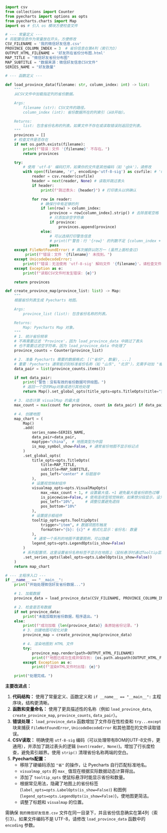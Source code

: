 ```python
import csv
from collections import Counter
from pyecharts import options as opts
from pyecharts.charts import Map
import os # 引入 os 模块方便检查文件

# --- 常量定义 ---
# 将配置信息作为常量放在开头，方便修改
CSV_FILENAME = '我的微信好友信息.csv'
PROVINCE_COLUMN_INDEX = 3  # 省份信息在第4列（索引为3）
OUTPUT_HTML_FILENAME = '好友所在省份分布图.html'
MAP_TITLE = "微信好友省份分布图"
MAP_SUBTITLE = "数据来源：微信好友信息CSV文件"
SERIES_NAME = "好友数量"

# --- 函数定义 ---

def load_province_data(filename: str, column_index: int) -> list:
    """
    从CSV文件中加载指定列的省份数据。

    Args:
        filename (str): CSV文件的路径。
        column_index (int): 省份数据所在的列索引（从0开始）。

    Returns:
        list: 包含省份名称的列表。如果文件不存在或读取错误则返回空列表。
    """
    provinces = []
    # 检查文件是否存在
    if not os.path.exists(filename):
        print(f"错误：文件 '{filename}' 不存在。")
        return provinces

    try:
        # 使用 'utf-8' 编码打开，如果你的文件是其他编码（如 'gbk'），请修改
        with open(filename, 'r', encoding='utf-8-sig') as csvfile: # 'utf-8-sig' 可以处理带BOM的UTF-8文件
            reader = csv.reader(csvfile)
            header = next(reader, None) # 读取并跳过表头
            if header:
                print(f"跳过表头: {header}") # 打印表头以供确认

            for row in reader:
                # 确保行中有足够的列
                if len(row) > column_index:
                    province = row[column_index].strip() # 去除首尾空格
                    # 只添加非空字符串
                    if province:
                        provinces.append(province)
                else:
                    # 可以选择打印警告信息
                    # print(f"警告：行 '{row}' 的列数不足 {column_index + 1}，已跳过。")
                    pass
    except FileNotFoundError: # 再次捕获以防万一 (虽然上面检查过)
         print(f"错误：文件 '{filename}' 未找到。")
    except UnicodeDecodeError:
        print(f"错误：无法使用 'utf-8-sig' 解码文件 '{filename}'。请检查文件编码。")
    except Exception as e:
        print(f"读取CSV文件时发生错误: {e}")

    return provinces

def create_province_map(province_list: list) -> Map:
    """
    根据省份列表生成 Pyecharts 地图。

    Args:
        province_list (list): 包含省份名称的列表。

    Returns:
        Map: Pyecharts Map 对象。
    """
    # 1. 统计省份频率
    # 不再需要过滤 'Province'，因为 load_province_data 中跳过了表头
    # 也不需要过滤空字符串，因为 load_province_data 中处理了
    province_counts = Counter(province_list)

    # 2. 准备 Pyecharts 需要的数据格式: [("省份", 数量), ...]
    # 重要：Pyecharts 通常能识别标准省份名称（如 "山东", "北京"），无需手动加 "省" 或 "市"
    data_pair = list(province_counts.items())

    if not data_pair:
        print("警告：没有有效的省份数据可供绘图。")
        # 返回一个空的Map对象或进行其他处理
        return Map().set_global_opts(title_opts=opts.TitleOpts(title="无有效数据"))

    # 3. 动态计算 visualMap 的最大值
    max_count = max(count for province, count in data_pair) if data_pair else 0

    # 4. 创建地图
    map_chart = (
        Map()
        .add(
            series_name=SERIES_NAME,
            data_pair=data_pair,
            maptype="china",  # 地图类型为中国
            is_map_symbol_show=False, # 通常省份地图不显示标记点
        )
        .set_global_opts(
            title_opts=opts.TitleOpts(
                title=MAP_TITLE,
                subtitle=MAP_SUBTITLE,
                pos_left="center" # 标题居中
            ),
            # 设置视觉映射组件
            visualmap_opts=opts.VisualMapOpts(
                max_=max_count + 1, # 设置最大值，+1 避免最大值省份颜色过曝 (可选)
                is_piecewise=False, # 使用连续型视觉映射，如果想分段显示，设为True并配置pieces
                pos_left="10%",     # 调整位置避免遮挡
                pos_bottom="10%"
            ),
            # 设置提示框组件
            tooltip_opts=opts.TooltipOpts(
                trigger="item", # 数据项图形触发
                formatter="{b}: {c}" # 格式化显示：省份名: 数量
            ),
             # 通常一个系列的地图不需要图例，可以隐藏
            legend_opts=opts.LegendOpts(is_show=False)
        )
        # 系列配置项，这里设置省份名称标签不显示在地图上（鼠标悬浮时通过Tooltip显示）
        .set_series_opts(label_opts=opts.LabelOpts(is_show=False))
    )
    return map_chart

# --- 主程序入口 ---
if __name__ == "__main__":
    print("开始处理微信好友省份数据...")

    # 1. 加载数据
    province_data = load_province_data(CSV_FILENAME, PROVINCE_COLUMN_INDEX)

    # 2. 检查是否有数据
    if not province_data:
        print("未能加载到省份数据，程序退出。")
    else:
        print(f"成功加载 {len(province_data)} 条原始省份记录。")
        # 3. 创建地图可视化对象
        province_map = create_province_map(province_data)

        # 4. 渲染地图到 HTML 文件
        try:
            province_map.render(path=OUTPUT_HTML_FILENAME)
            print(f"地图已成功生成并保存到: {os.path.abspath(OUTPUT_HTML_FILENAME)}")
        except Exception as e:
            print(f"渲染HTML文件时出错: {e}")

    print("处理完成。")
```

**主要改进点：**

1.  **代码结构：** 使用了常量定义、函数定义和 `if __name__ == "__main__":` 主程序块，结构更清晰。
2.  **函数和变量命名：** 使用了更具描述性的名称（例如 `load_province_data`, `create_province_map`, `province_counts`, `data_pair`）。
3.  **错误处理：** `load_province_data` 函数增加了文件存在性检查和 `try...except` 块来捕获 `FileNotFoundError`, `UnicodeDecodeError` 和其他潜在的文件读取错误。
4.  **CSV读取：** 明确使用 `utf-8-sig` 编码（可以处理带有BOM的UTF-8文件，更通用），并添加了跳过表头的逻辑 (`next(reader, None)`)。增加了行长度检查，避免索引越界。使用 `strip()` 清理省份名称两端的空白。
5.  **Pyecharts配置：**
    *   移除了硬编码添加 `"省"` 的操作，让 Pyecharts 自行匹配标准地名。
    *   `visualmap_opts` 的 `max_` 值现在根据实际数据动态计算得出。
    *   添加了 `tooltip_opts` 使鼠标悬浮时能显示省份和数量。
    *   根据常见用法，隐藏了地图上的省份标签 (`label_opts=opts.LabelOpts(is_show=False)`) 和图例 (`legend_opts=opts.LegendOpts(is_show=False)`)，使地图更简洁。
    *   调整了标题和 `visualmap` 的位置。

需确保 `我的微信好友信息.csv` 文件在同一目录下，并且省份信息确实在第4列（索引3）。如果文件编码不是 UTF-8，请修改 `load_province_data` 函数中的 `encoding` 参数。
